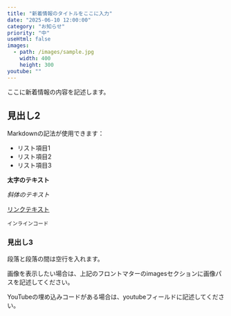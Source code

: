 ```yaml
---
title: "新着情報のタイトルをここに入力"
date: "2025-06-10 12:00:00"
category: "お知らせ"
priority: "中"
useHtml: false
images:
  - path: /images/sample.jpg
    width: 400
    height: 300
youtube: ""
---
```


ここに新着情報の内容を記述します。

## 見出し2

Markdownの記法が使用できます：

- リスト項目1
- リスト項目2
- リスト項目3

**太字のテキスト**

*斜体のテキスト*

[リンクテキスト](https://example.com)

`インラインコード`

### 見出し3

段落と段落の間は空行を入れます。

画像を表示したい場合は、上記のフロントマターのimagesセクションに画像パスを記述してください。

YouTubeの埋め込みコードがある場合は、youtubeフィールドに記述してください。 